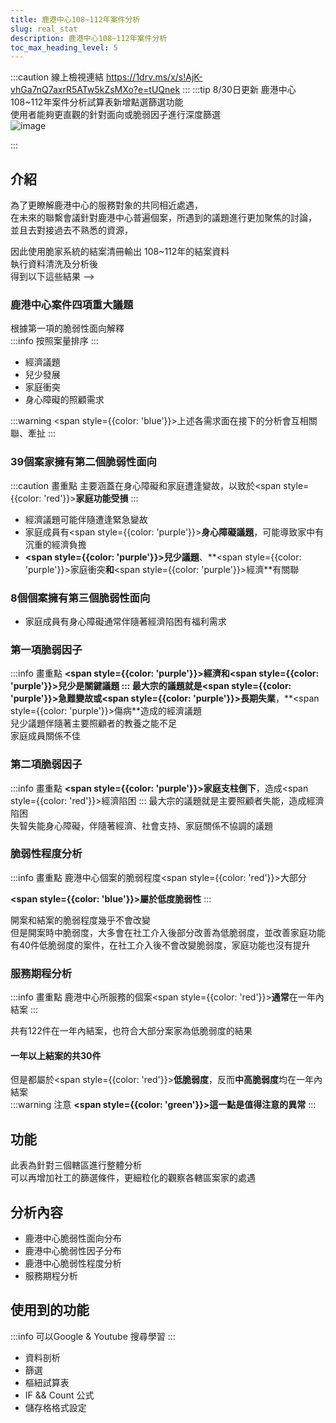 ```yaml
---
title: 鹿港中心108~112年案件分析
slug: real_stat
description: 鹿港中心108~112年案件分析
toc_max_heading_level: 5
---  
```


:::caution 線上檢視連結
https://1drv.ms/x/s!AjK-vhGa7nQ7axrR5ATw5kZsMXo?e=tUQnek
:::
:::tip 8/30日更新
鹿港中心108~112年案件分析試算表新增點選篩選功能  
使用者能夠更直觀的針對面向或脆弱因子進行深度篩選  
![image](https://e.brid.cf/i/2023/08/30/r5uqih.webp)

:::

## 介紹
為了更瞭解鹿港中心的服務對象的共同相近處遇，  
在未來的聯繫會議針對鹿港中心普遍個案，所遇到的議題進行更加聚焦的討論，  
並且去對接過去不熟悉的資源，  

因此使用脆家系統的結案清冊輸出 108~112年的結案資料  
執行資料清洗及分析後  
得到以下這些結果  -->
  
### 鹿港中心案件四項重大議題
根據第一項的脆弱性面向解釋  
:::info 按照案量排序
:::
* 經濟議題
* 兒少發展
* 家庭衝突
* 身心障礙的照顧需求

:::warning <span style={{color: 'blue'}}>上述各需求面在接下的分析會互相關聯、牽扯</span>
:::

### 39個案家擁有第二個脆弱性面向
:::caution 畫重點
主要涵蓋在身心障礙和家庭遭逢變故，以致於<span style={{color: 'red'}}>**家庭功能受損**</span>
:::
* 經濟議題可能伴隨遭逢緊急變故  
* 家庭成員有<span style={{color: 'purple'}}>**身心障礙議題**</span>，可能導致家中有沉重的經濟負擔  
* **<span style={{color: 'purple'}}>兒少議題</span>**、**<span style={{color: 'purple'}}>家庭衝突</span>**和**<span style={{color: 'purple'}}>經濟</span>**有關聯  

### 8個個案擁有第三個脆弱性面向
* 家庭成員有身心障礙通常伴隨著經濟陷困有福利需求  

### 第一項脆弱因子
:::info 畫重點
**<span style={{color: 'purple'}}>經濟</span>**和**<span style={{color: 'purple'}}>兒少</span>**是關鍵議題
:::
最大宗的議題就是**<span style={{color: 'purple'}}>急難變故</span>**或**<span style={{color: 'purple'}}>長期失業</span>**，**<span style={{color: 'purple'}}>傷病</span>**造成的經濟議題  
兒少議題伴隨著主要照顧者的教養之能不足  
家庭成員關係不佳  

### 第二項脆弱因子
:::info 畫重點
**<span style={{color: 'purple'}}>家庭支柱倒下</span>**，造成<span style={{color: 'red'}}>經濟陷困</span>
:::
最大宗的議題就是主要照顧者失能，造成經濟陷困  
失智失能身心障礙，伴隨著經濟、社會支持、家庭關係不協調的議題  

### 脆弱性程度分析
:::info 畫重點 
鹿港中心個案的脆弱程度<span style={{color: 'red'}}>大部分</span>  

**<span style={{color: 'blue'}}>屬於低度脆弱性</span>**
:::

開案和結案的脆弱程度幾乎不會改變  
但是開案時中脆弱度，大多會在社工介入後部分改善為低脆弱度，並改善家庭功能    
有40件低脆弱度的案件，在社工介入後不會改變脆弱度，家庭功能也沒有提升  

### 服務期程分析
:::info 畫重點
鹿港中心所服務的個案<span style={{color: 'red'}}>**通常**</span>在一年內結案 
:::

共有122件在一年內結案，也符合大部分案家為低脆弱度的結果  
  
#### 一年以上結案的共30件  
但是都屬於<span style={{color: 'red'}}>**低脆弱度**</span>，反而**中高脆弱度**均在一年內結案  
:::warning 注意
**<span style={{color: 'green'}}>這一點是值得注意的異常</span>**
:::
## 功能
此表為針對三個轄區進行整體分析  
可以再增加社工的篩選條件，更細粒化的觀察各轄區案家的處遇

## 分析內容

* 鹿港中心脆弱性面向分布
* 鹿港中心脆弱性因子分布
* 鹿港中心脆弱性程度分析
* 服務期程分析

## 使用到的功能
:::info 可以Google & Youtube 搜尋學習
:::

* 資料剖析
* 篩選
* 樞紐試算表
* IF && Count 公式
* 儲存格格式設定